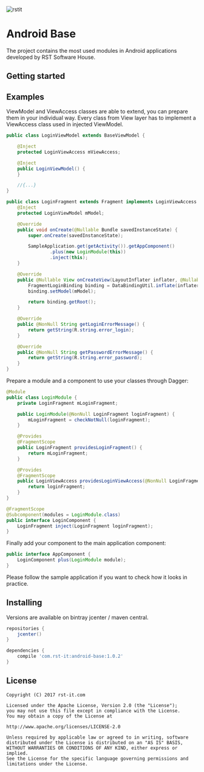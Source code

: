 ![rstit](http://rst-it.com/assets/logo-5148e54c49c211b40d170a5450634799.png)
# Android Base
The project contains the most used modules in Android applications developed by RST Software House.

Getting started
----------

Examples
--------

ViewModel and ViewAccess classes are able to extend, you can prepare them in your individual way.
Every class from View layer has to implement a ViewAccess class used in injected ViewModel.

```java
public class LoginViewModel extends BaseViewModel {

    @Inject
    protected LoginViewAccess mViewAccess;

    @Inject
    public LoginViewModel() {
    }

    //{...}
}
```

```java
public class LoginFragment extends Fragment implements LoginViewAccess {
    @Inject
    protected LoginViewModel mModel;

    @Override
    public void onCreate(@Nullable Bundle savedInstanceState) {
        super.onCreate(savedInstanceState);

        SampleApplication.get(getActivity()).getAppComponent()
                .plus(new LoginModule(this))
                .inject(this);
    }

    @Override
    public @Nullable View onCreateView(LayoutInflater inflater, @Nullable ViewGroup container, @Nullable Bundle savedInstanceState) {
        FragmentLoginBinding binding = DataBindingUtil.inflate(inflater, R.layout.fragment_login, null, false);
        binding.setModel(mModel);

        return binding.getRoot();
    }

    @Override
    public @NonNull String getLoginErrorMessage() {
        return getString(R.string.error_login);
    }

    @Override
    public @NonNull String getPasswordErrorMessage() {
        return getString(R.string.error_password);
    }
}
```

Prepare a module and a component to use your classes through Dagger:

```java
@Module
public class LoginModule {
    private LoginFragment mLoginFragment;

    public LoginModule(@NonNull LoginFragment loginFragment) {
        mLoginFragment = checkNotNull(loginFragment);
    }

    @Provides
    @FragmentScope
    public LoginFragment providesLoginFragment() {
        return mLoginFragment;
    }

    @Provides
    @FragmentScope
    public LoginViewAccess providesLoginViewAccess(@NonNull LoginFragment loginFragment) {
        return loginFragment;
    }
}
```

```java
@FragmentScope
@Subcomponent(modules = LoginModule.class)
public interface LoginComponent {
    LoginFragment inject(LoginFragment loginFragment);
}
```

Finally add your component to the main application component:

```java
public interface AppComponent {
    LoginComponent plus(LoginModule module);
}
```

Please follow the sample application if you want to check how it looks in practice.

Installing
----------

Versions are available on bintray jcenter / maven central.

```gradle
repositories {
    jcenter()
}

dependencies {
    compile 'com.rst-it:android-base:1.0.2'
}
```


License
-------

    Copyright (C) 2017 rst-it.com

    Licensed under the Apache License, Version 2.0 (the "License");
    you may not use this file except in compliance with the License.
    You may obtain a copy of the License at

    http://www.apache.org/licenses/LICENSE-2.0

    Unless required by applicable law or agreed to in writing, software
    distributed under the License is distributed on an "AS IS" BASIS,
    WITHOUT WARRANTIES OR CONDITIONS OF ANY KIND, either express or implied.
    See the License for the specific language governing permissions and
    limitations under the License.

